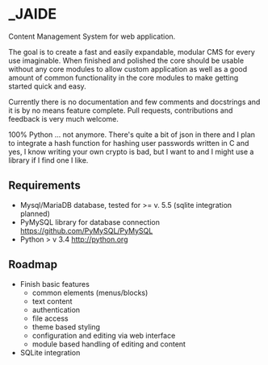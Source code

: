 \_JAIDE
====

Content Management System for web application.

The goal is to create a fast and easily expandable, modular CMS for every use imaginable. When finished and polished the core should be usable without any core modules to allow custom application as well as a good amount of common functionality in the core modules to make getting started quick and easy.

Currently there is no documentation and few comments and docstrings and it is by no means feature complete. Pull requests, contributions and feedback is very much welcome.

100% Python ... not anymore. There's quite a bit of json in there and I plan to integrate a hash function for hashing user passwords written in C and yes, I know writing your own crypto is bad, but I want to and I might use a library if I find one I like.

Requirements
---
* Mysql/MariaDB database, tested for >= v. 5.5 (sqlite integration planned)
* PyMySQL library for database connection https://github.com/PyMySQL/PyMySQL
* Python > v 3.4 http://python.org

Roadmap
---
* Finish basic features
    * common elements (menus/blocks)
    * text content
    * authentication
    * file access
    * theme based styling
    * configuration and editing via web interface
    * module based handling of editing and content
* SQLite integration